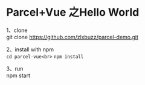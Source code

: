 Parcel+Vue 之Hello World
====


1、clone<br>
    git clone https://github.com/zlxbuzz/parcel-demo.git

2、install with npm<br>
    `cd parcel-vue<br>`
    `npm install`

3、run<br>
npm start
